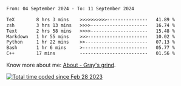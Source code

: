 <!--START_SECTION:waka-->

```txt
From: 04 September 2024 - To: 11 September 2024

TeX        8 hrs 3 mins    >>>>>>>>>>---------------   41.89 %
zsh        3 hrs 13 mins   >>>>---------------------   16.74 %
Text       2 hrs 58 mins   >>>>---------------------   15.48 %
Markdown   1 hr 55 mins    >>>----------------------   10.02 %
Python     1 hr 22 mins    >>-----------------------   07.13 %
Bash       1 hr 6 mins     >------------------------   05.77 %
C++        17 mins         -------------------------   01.56 %
```

<!--END_SECTION:waka-->

<!-- [![grayxu's github stats](https://github-readme-stats.vercel.app/api?username=grayxu&count_private=true&show_icons=true)](https://github.com/grayxu) -->

Know more about me: [About - Gray's grind](https://www.grayxu.cn/).
<p align="left">
  <a href="https://wakatime.com/@c69eb31e-43a1-463f-8968-c3449e386f57"><img src="https://wakatime.com/badge/user/c69eb31e-43a1-463f-8968-c3449e386f57.svg" title="Total time coded since Feb 28 2023" /></a>
</p>


